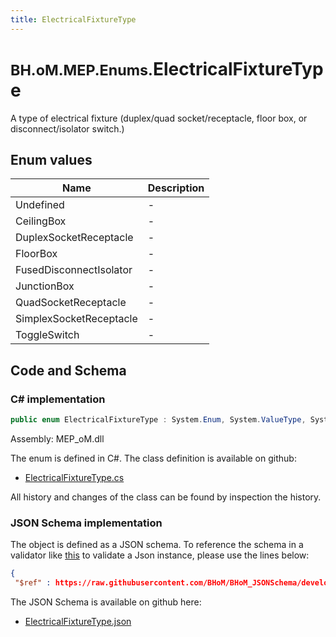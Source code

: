 ```yaml
---
title: ElectricalFixtureType
---
```


# <small>BH.oM.MEP.Enums.</small>**ElectricalFixtureType**

A type of electrical fixture (duplex/quad socket/receptacle, floor box, or disconnect/isolator switch.)

## Enum values

| Name            | Description                                                    |
|-----------------|----------------------------------------------------------------|
| Undefined |  -  |
| CeilingBox |  -  |
| DuplexSocketReceptacle |  -  |
| FloorBox |  -  |
| FusedDisconnectIsolator |  -  |
| JunctionBox |  -  |
| QuadSocketReceptacle |  -  |
| SimplexSocketReceptacle |  -  |
| ToggleSwitch |  -  |


## Code and Schema

### C# implementation

``` C# title="C#"
public enum ElectricalFixtureType : System.Enum, System.ValueType, System.IComparable, System.ISpanFormattable, System.IFormattable, System.IConvertible
```

Assembly: MEP_oM.dll

The enum is defined in C#. The class definition is available on github:

- [ElectricalFixtureType.cs](https://github.com/BHoM/BHoM/blob/develop/MEP_oM/Enums\ElectricalFixtureType.cs)

All history and changes of the class can be found by inspection the history.
### JSON Schema implementation

The object is defined as a JSON schema. To reference the schema in a validator like [this](https://www.jsonschemavalidator.net/) to validate a Json instance, please use the lines below:

``` json title="JSON Schema"
{
 "$ref" : https://raw.githubusercontent.com/BHoM/BHoM_JSONSchema/develop/MEP_oM/Enums/ElectricalFixtureType.json}
```

The JSON Schema is available on github here:

- [ElectricalFixtureType.json](https://github.com/BHoM/BHoM_JSONSchema/blob/develop/MEP_oM/Enums/ElectricalFixtureType.json)
